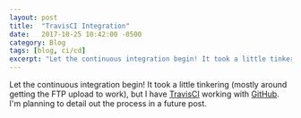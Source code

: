 ```yaml
---
layout: post
title:  "TravisCI Integration"
date:   2017-10-25 10:42:00 -0500
category: Blog
tags: [blog, ci/cd]
excerpt: "Let the continuous integration begin! It took a little tinkering (mostly around getting the FTP upload to work), but I have [TravisCI](https://travis-ci.org) working with [GitHub](https://github.com/). I'm planning to detail out the process in a future post."
---
```


Let the continuous integration begin! It took a little tinkering (mostly around getting the FTP upload to work), but I have [TravisCI](https://travis-ci.org) working with [GitHub](https://github.com/). I'm planning to detail out the process in a future post.
